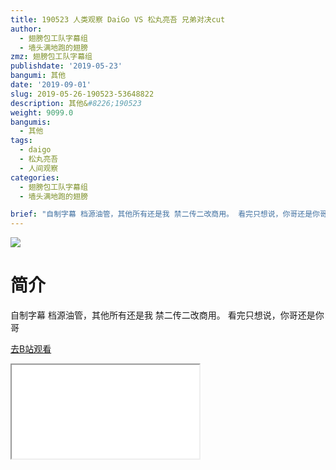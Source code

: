 ```yaml
---
title: 190523 人类观察 DaiGo VS 松丸亮吾 兄弟对决cut
author:
  - 翅膀包工队字幕组
  - 墙头满地跑的翅膀
zmz: 翅膀包工队字幕组
publishdate: '2019-05-23'
bangumi: 其他
date: '2019-09-01'
slug: 2019-05-26-190523-53648822
description: 其他&#8226;190523
weight: 9099.0
bangumis:
  - 其他
tags:
  - daigo
  - 松丸亮吾
  - 人间观察
categories:
  - 翅膀包工队字幕组
  - 墙头满地跑的翅膀

brief: "自制字幕 档源油管，其他所有还是我 禁二传二改商用。 看完只想说，你哥还是你哥"
---
```

![](https://raw.githubusercontent.com/tcgriffith/owaraisite/master/static/tmpimg/040d4e6d0879575965b6282bfeef7465af29a8eb.jpg.480.jpg)
# 简介  
自制字幕
档源油管，其他所有还是我
禁二传二改商用。
看完只想说，你哥还是你哥  

[去B站观看](https://www.bilibili.com/video/av53648822/)
<div class ="resp-container"><iframe class="testiframe" src="//player.bilibili.com/player.html?aid=53648822"", scrolling="no", allowfullscreen="true" > </iframe></div> 
